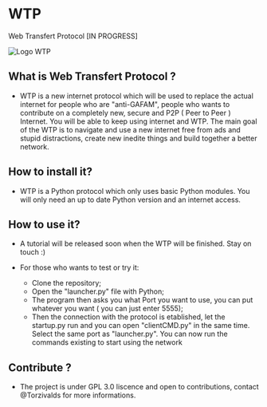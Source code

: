 # WTP

Web Transfert Protocol [IN PROGRESS]

   ![Logo WTP](https://static.myrasp.fr/WTP/logo.png)


## What is Web Transfert Protocol ? 

  - WTP is a new internet protocol which will be used to replace the actual internet for people who are "anti-GAFAM", 
people who wants to contribute on a completely new, secure and P2P ( Peer to Peer ) Internet. You will be able to keep using internet and WTP. 
The main goal of the WTP is to navigate and use a new internet free from ads and stupid distractions, create new inedite things and build together a better network.
  
  
## How to install it? 

  - WTP is a Python protocol which only uses basic Python modules.
  You will only need an up to date Python version and an internet access.
  
## How to use it? 

  - A tutorial will be released soon when the WTP will be finished. 
   Stay on touch :) 

  - For those who wants to test or try it: 
    - Clone the repository;
    - Open the "launcher.py" file with Python;
    - The program then asks you what Port you want to use, you can put whatever you want ( you can just enter 5555);
    - Then the connection with the protocol is etablished, let the startup.py run and you can open "clientCMD.py" in the same time. Select the same port as "launcher.py".
    You can now run the commands existing to start using the network 
    
## Contribute ? 

  - The project is under GPL 3.0 liscence and open to contributions, contact @Torzivalds for more informations.
  
  
 
  


